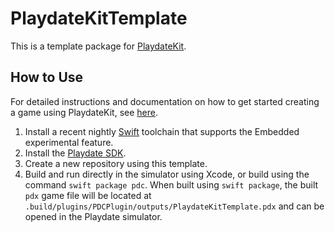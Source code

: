 # PlaydateKitTemplate

This is a template package for [PlaydateKit](https://github.com/finnvoor/PlaydateKit).

## How to Use
For detailed instructions and documentation on how to get started creating a game using PlaydateKit, see [here](https://finnvoor.github.io/PlaydateKit/documentation/playdatekit/).

1. Install a recent nightly [Swift](https://www.swift.org/download/#snapshots) toolchain that supports the Embedded experimental feature.
2. Install the [Playdate SDK](https://play.date/dev/).
3. Create a new repository using this template.
4. Build and run directly in the simulator using Xcode, or build using the command `swift package pdc`. When built using `swift package`, the built `pdx` game file will be located at `.build/plugins/PDCPlugin/outputs/PlaydateKitTemplate.pdx` and can be opened in the Playdate simulator. 
